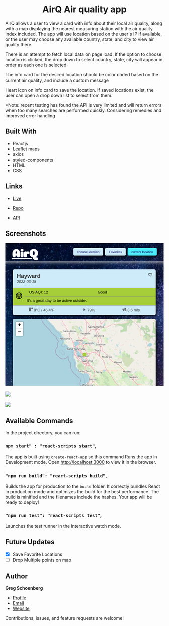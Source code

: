<h1 align="center">AirQ Air quality app</h1>

<p>AirQ allows a user to view a card with info about their local air quality, along with a map displaying the nearest measuring station with the air quality index included. The app will use location based on the user's IP if available, or the user may choose any available country, state, and city to view air quality there.

There is an attempt to fetch local data on page load. If the option to choose location is clicked, the drop down to select country, state, city will appear in order as each one is selected.

The info card for the desired location should be color coded based on the current air quality, and include a custom message

Heart icon on info card to save the location. If saved locations exist, the user can open a drop down list to select from them.</p>

*Note: recent testing has found the API is very limited and will return errors when too many searches are performed quickly. Considering remedies and improved error handling

## Built With

- Reactjs
- Leaflet maps
- axios
- styled-components
- HTML
- CSS

## Links

- [Live](https://csb-3m1df2-gregnicholas.vercel.app/ "Live View")

- [Repo](https://github.com/GregNicholas/air-quality "AirQ Air quality app Repo")

- [API](https://api-docs.iqair.com/ "Air Visual API")

## Screenshots

![Home Page](./src/images/AirQscreenshot.png)

![](/screenshots/2.png)

![](/screenshots/3.png)

## Available Commands

In the project directory, you can run:

### `npm start" : "react-scripts start"`,

The app is built using `create-react-app` so this command Runs the app in Development mode. Open [http://localhost:3000](http://localhost:3000) to view it in the browser.

### `"npm run build": "react-scripts build"`,

Builds the app for production to the `build` folder. It correctly bundles React in production mode and optimizes the build for the best performance. The build is minified and the filenames include the hashes. Your app will be ready to deploy!

### `"npm run test": "react-scripts test"`,

Launches the test runner in the interactive watch mode.

## Future Updates

- [x] Save Favorite Locations
- [ ] Drop Multiple points on map

## Author

**Greg Schoenberg**

- [Profile](https://github.com/GregNicholas "Greg Schoenberg")
- [Email](mailto:gregschoenberg@gmail.com?subject=Hi "Hi!")
- [Website](https://gregschoenberg.com "Welcome")

Contributions, issues, and feature requests are welcome!
